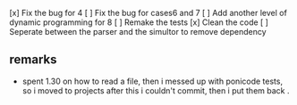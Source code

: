 [x] Fix the bug for 4 
[ ] Fix the bug for cases6 and 7 
[ ] Add another level of dynamic programming for 8 
[ ] Remake the tests 
[x] Clean the code 
[ ] Seperate between the parser and the simultor to remove dependency 

## remarks 
- spent 1.30  on how to read a file, then i messed up with ponicode tests, so i moved to projects after this i couldn't commit, then i put them back .